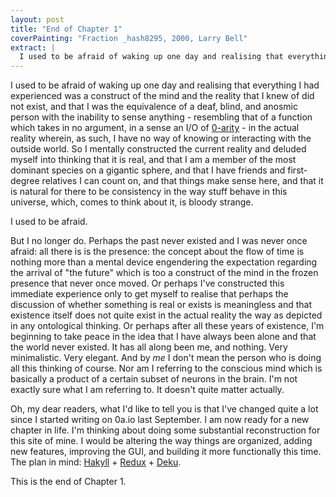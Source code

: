```yaml
---
layout: post
title: "End of Chapter 1"
coverPainting: "Fraction _hash8295, 2000, Larry Bell"
extract: |
  I used to be afraid of waking up one day and realising that everything I had experienced was a construct of the mind and the reality that I knew of did not exist, and that I was the equivalence of a deaf, blind, and anosmic person with the inability to sense anything - resembling that of a function which takes in no argument, in a sense an I/O of [0-arity](https://en.wikipedia.org/wiki/0A) - in the actual reality wherein, as such, I have no way of knowing or interacting with the outside world. So I mentally constructed the current reality and deluded myself into thinking that it is real, and that I am a member of the most dominant species on a gigantic sphere, and that I have friends and first-degree relatives I can count on, and that things make sense here, and that it is natural for there to be consistency in the way stuff behave in this universe, which, comes to think about it, is bloody str
---
```


I used to be afraid of waking up one day and realising that everything I had experienced was a construct of the mind and the reality that I knew of did not exist, and that I was the equivalence of a deaf, blind, and anosmic person with the inability to sense anything - resembling that of a function which takes in no argument, in a sense an I/O of [0-arity](https://en.wikipedia.org/wiki/0A) - in the actual reality wherein, as such, I have no way of knowing or interacting with the outside world. So I mentally constructed the current reality and deluded myself into thinking that it is real, and that I am a member of the most dominant species on a gigantic sphere, and that I have friends and first-degree relatives I can count on, and that things make sense here, and that it is natural for there to be consistency in the way stuff behave in this universe, which, comes to think about it, is bloody strange.

I used to be afraid.

But I no longer do. Perhaps the past never existed and I was never once afraid: all there is is the presence: the concept about the flow of time is nothing more than a mental device engendering the expectation regarding the arrival of "the future" which is too a construct of the mind in the frozen presence that never once moved. Or perhaps I've constructed this immediate experience only to get myself to realise that perhaps the discussion of whether something is real or exists is meaningless and that existence itself does not quite exist in the actual reality the way as depicted in any ontological thinking. Or perhaps after all these years of existence, I'm beginning to take peace in the idea that I have always been alone and that the world never existed. It has all along been me, and nothing. Very minimalistic. Very elegant. And by *me* I don't mean the person who is doing all this thinking of course. Nor am I referring to the conscious mind which is basically a product of a certain subset of neurons in the brain. I'm not exactly sure what I am referring to. It doesn't quite matter actually.

Oh, my dear readers, what I'd like to tell you is that I've changed quite a lot since I started writing on 0a.io last September. I am now ready for a new chapter in life. I'm thinking about doing some substantial reconstruction for this site of mine. I would be altering the way things are organized, adding new features, improving the GUI, and building it more functionally this time. The plan in mind: [Hakyll](https://github.com/jaspervdj/hakyll) + [Redux](https://github.com/rackt/redux) + [Deku](https://github.com/dekujs/deku).


This is the end of Chapter 1.
